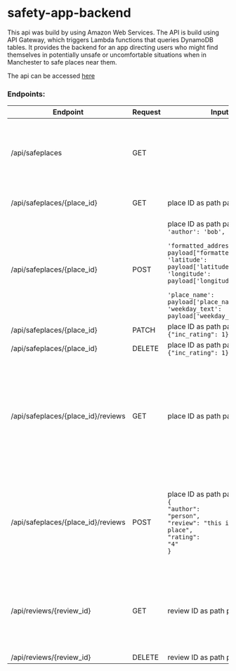 # safety-app-backend

This api was build by using Amazon Web Services. The API is build using API Gateway, which triggers Lambda functions that queries DynamoDB tables.
It provides the backend for an app directing users who might find themselves in potentially unsafe or uncomfortable situations when in Manchester to safe places near them. 

The api can be accessed [here](https://2aw2ojaww1.execute-api.eu-west-2.amazonaws.com/api)


### Endpoints: 

Endpoint                           | Request | Input | Returns                                                                                                                                                                                                                                                                                                                                                  |
| ---------------------------------- | ------- | ------- | ------------------------------------------------------------------------------------------------------------------------------------------------------------------------------------------------------------------------------------------------------------------------------------------------------------------------------------------------------- |
| /api/safeplaces               | GET   |  | Gets all the safe places from the database. Returns <code>"Items": [ <br> {<br>  "place_id": "ChIJ0VTAWfCue0gRFM2lcIaciFY"},<br>  {"place_id": "ChIJB_4uquyxe0gRcLqDm4_2N4k"}, ...]</code>|                                                                                                                                                       |
| /api/safeplaces/{place_id}    | GET   | place ID as path parameter | <code>"Item": <br>{<br>"place_id": "ChIJ0VTAWfCue0gRFM2lcIaciFY"}</code>|                                                                                                                                                       |
| /api/safeplaces/{place_id}    | POST  | place ID as path parameter, <code> 'author': 'bob',<br> 'formatted_address': payload["formatted_address"], <br>'latitude': payload['latitude'], <br>'longitude': payload['longitude'], <br>'place_name': payload['place_name'], <br>'weekday_text': payload['weekday_text'] | Returns the posted safeplace |                                                                                                                                                       |
| /api/safeplaces/{place_id}    | PATCH  | place ID as path parameter, <br> <code>{"inc_rating": 1}</code>  | Returns the posted place. TBC </code>|                                                                                                                                                       |
| /api/safeplaces/{place_id}    | DELETE  | place ID as path parameter, <br> <code>{"inc_rating": 1}</code>  | Returns 204. |                                                                                                                                                       |
| /api/safeplaces/{place_id}/reviews   | GET  | place ID as path parameter  | Returns all reviews for a place. <code>"Items": <br>[ <br>{<br>"place_id": "ChIJ0VTAWfCue0gRFM2lcIaciFY",<br>"rating": "5",<br>"review_id": "1",<br>"author": "NotWeirdo",<br>"body": "Was turbo safe, man"<br>}<br>...<br>]</code>|                                                                                                                                                       |
| /api/safeplaces/{place_id}/reviews   | POST  | place ID as path parameter,<br><code>{<br>"author": "person",<br>"review": "this is a good place",<br>"rating": "4"<br>} | Returns the posted review. <code>{<br>"place_id": "ChIJ0VTAWfCue0gRFM2lcIaciFY",<br>"review_id": "0a16454f-1ef5-4f32-98c1-82255beff330", <br>"author": "person",<br>"review": "this is a good place",<br>"rating": "4"<br>}</code>|                                                                                                                                                       |
| /api/reviews/{review_id}    | GET   | review ID as path parameter | Returns the specfied review. <code>{<br>"rating": "5",<br> "review_id": "0a16454f-1ef5-4f32-98c1-82255beff330", <br>"place_id": "abcdef12345", <br>"body": "super safe", <br>"author": "me"<br>}</code>|                                                                                                                                                       |
| /api/reviews/{review_id}    | DELETE   | review ID as path parameter | Returns 204.|                                                                                                                                                       |
